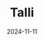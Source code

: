 ---  
layout: startup_page  
title: "Talli"  
id: "talli.ai"  
permalink: "/tallitalli.ai11112024/"  
website: "https://www.talli.ai"  
funding_round: "Seed"  
funding_amount: "$4M"  
investors: "Vestigo Ventures, Nadia Partners"  
about: "Talli is a digital payments platform designed to modernize legal payments. It streamlines settlement processes, reduces administrative overhead, and enhances financial transparency for legal businesses by automating previously manual processes and offering multiple secure digital payment methods. The platform aims to reduce risk and costs for legal professionals."  
markets: "Fintech, LegalTech, Financial Services"  
hq: "Holly Springs, North Carolina, United States"  
founded_year: "2020"  
linkedin: "https://www.linkedin.com/company/talli-payments"  
twitter: ""  
instagram: ""  
facebook: "https://www.facebook.com/TalliBabyTracker/"  
crunchbase: "https://www.crunchbase.com/organization/talli"  
pitchbook: "https://pitchbook.com/profiles/company/432703-63"  

date_display: "11-Nov-2024"  
date: "2024-11-11"

# SEO Optimization  
meta_title: "Talli - Seed Funding ($4M)"  
meta_description: "Talli, Talli is a digital payments platform designed to modernize legal payments. It streamlines settlement processes, reduces administrative overhead, and e..."  
meta_keywords: "Talli, Fintech, LegalTech, Financial Services, Seed funding"  
canonical_url: "https://startup.projectstartups.com/tallitalli.ai11112024/"  
---